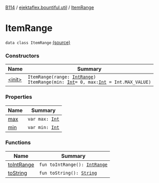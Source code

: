[B114](../../index.md) / [ejektaflex.bountiful.util](../index.md) / [ItemRange](./index.md)

# ItemRange

`data class ItemRange` [(source)](https://github.com/ejektaflex/Bountiful/tree/develop/src/main/kotlin/ejektaflex/bountiful/util/ItemRange.kt#L6)

### Constructors

| Name | Summary |
|---|---|
| [&lt;init&gt;](-init-.md) | `ItemRange(range: `[`IntRange`](https://kotlinlang.org/api/latest/jvm/stdlib/kotlin.ranges/-int-range/index.html)`)`<br>`ItemRange(min: `[`Int`](https://kotlinlang.org/api/latest/jvm/stdlib/kotlin/-int/index.html)` = 0, max: `[`Int`](https://kotlinlang.org/api/latest/jvm/stdlib/kotlin/-int/index.html)` = Int.MAX_VALUE)` |

### Properties

| Name | Summary |
|---|---|
| [max](max.md) | `var max: `[`Int`](https://kotlinlang.org/api/latest/jvm/stdlib/kotlin/-int/index.html) |
| [min](min.md) | `var min: `[`Int`](https://kotlinlang.org/api/latest/jvm/stdlib/kotlin/-int/index.html) |

### Functions

| Name | Summary |
|---|---|
| [toIntRange](to-int-range.md) | `fun toIntRange(): `[`IntRange`](https://kotlinlang.org/api/latest/jvm/stdlib/kotlin.ranges/-int-range/index.html) |
| [toString](to-string.md) | `fun toString(): `[`String`](https://kotlinlang.org/api/latest/jvm/stdlib/kotlin/-string/index.html) |
